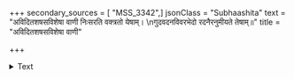 +++
secondary_sources = [ "MSS_3342",]
jsonClass = "Subhaashita"
text = "अविदितशषसविशेषा वाणी निःसरति वक्त्रतो येषाम्।  \nगुदवदनविवरभेदो रदनैरनुमीयते तेषाम्॥"
title = "अविदितशषसविशेषा वाणी"

+++

<details><summary>Text</summary>

अविदितशषसविशेषा वाणी निःसरति वक्त्रतो येषाम्।  
गुदवदनविवरभेदो रदनैरनुमीयते तेषाम्॥
</details>
